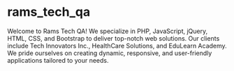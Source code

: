 # rams_tech_qa
Welcome to Rams Tech QA! We specialize in PHP, JavaScript, jQuery, HTML, CSS, and Bootstrap to deliver top-notch web solutions. Our clients include Tech Innovators Inc., HealthCare Solutions, and EduLearn Academy. We pride ourselves on creating dynamic, responsive, and user-friendly applications tailored to your needs.
